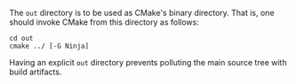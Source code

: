The `out` directory is to be used as CMake's binary directory. That is, one
should invoke CMake from this directory as follows:

```
cd out
cmake ../ [-G Ninja]
```

Having an explicit `out` directory prevents polluting the main source tree
with build artifacts.

